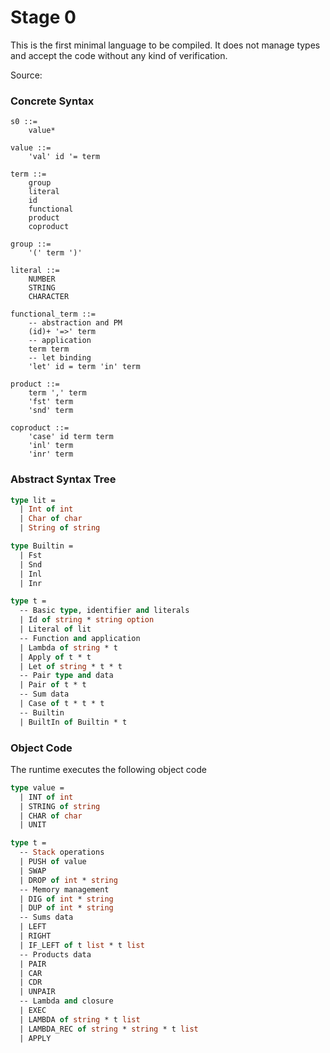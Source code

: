 # Stage 0

This is the first minimal language to be compiled. It does not manage types and accept 
the code without any kind of verification. 

Source: 

### Concrete Syntax

```
s0 ::=
    value*
    
value ::=
    'val' id '= term

term ::=
    group
    literal
    id
    functional
    product
    coproduct

group ::= 
    '(' term ')' 
    
literal ::=
    NUMBER
    STRING
    CHARACTER
  
functional_term ::= 
    -- abstraction and PM
    (id)+ '=>' term   
    -- application   
    term term
    -- let binding
    'let' id = term 'in' term
    
product ::=
    term ',' term
    'fst' term
    'snd' term  
    
coproduct ::=
    'case' id term term
    'inl' term
    'inr' term      
```

### Abstract Syntax Tree

```ocaml
type lit =
  | Int of int
  | Char of char
  | String of string

type Builtin =
  | Fst
  | Snd
  | Inl
  | Inr

type t =
  -- Basic type, identifier and literals
  | Id of string * string option
  | Literal of lit
  -- Function and application
  | Lambda of string * t
  | Apply of t * t
  | Let of string * t * t
  -- Pair type and data
  | Pair of t * t
  -- Sum data
  | Case of t * t * t
  -- Builtin
  | BuiltIn of Builtin * t
```

### Object Code

The runtime executes the following object code

```ocaml
type value =
  | INT of int
  | STRING of string
  | CHAR of char
  | UNIT

type t =
  -- Stack operations
  | PUSH of value
  | SWAP
  | DROP of int * string
  -- Memory management
  | DIG of int * string
  | DUP of int * string
  -- Sums data
  | LEFT
  | RIGHT
  | IF_LEFT of t list * t list
  -- Products data
  | PAIR
  | CAR
  | CDR
  | UNPAIR
  -- Lambda and closure 
  | EXEC
  | LAMBDA of string * t list
  | LAMBDA_REC of string * string * t list
  | APPLY
```
